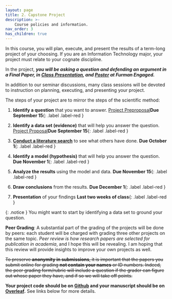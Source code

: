 ```yaml
---
layout: page
title: 2. Capstone Project
description: >-
    Course policies and information.
nav_order: 3
has_children: true
---
```

<!-- 
{:.no_toc}

## Table of contents
{: .no_toc .text-delta }

1. TOC
{:toc}

--- -->
In this course, you will plan, execute, and present the results of a term-long project of your choosing. If you are an Information Technology major, your project must relate to your cognate discipline. 

In the project, _**you will be asking a question and defending an argument in a Final Paper, in [Class Presentation](https://docs.google.com/presentation/d/1y4OMQq9ChapHJF-cUaYQa6J7IUvhlgL5Z-AJ8MRbJis/edit?usp=sharing), and [Poster](https://docs.google.com/presentation/d/12WyL8m-YKPqiJ7r9GkSo76Du0YdzAppPeT3xjPy1yj0/edit?usp=sharing) at Furman Engaged.**_

In addition to our seminar discussions, many class sessions will be devoted to instruction on planning, executing, and presenting your project. 

The steps of your project are to mirror the steps of the scientific method:

1. **Identify a question** that you want to answer. [Project Preproposal]()**Due September 15**{: .label .label-red }

2. **Identify a data set (evidence)** that will help you answer the question. [Project Proposal]()**Due September 15**{: .label .label-red }

3. **[Conduct a literature search]()** to see what others have done. **Due October 1**{: .label .label-red }
4. **Identify a model (hypothesis)** that will help you answer the question. **Due November 1**{: .label .label-red }
5. **Analyze the results** using the model and data. **Due November 15**{: .label .label-red }
6. **Draw conclusions** from the results. **Due December 1**{: .label .label-red }
7. **Presentation** of your findings **Last two weeks of class**{: .label .label-red }

{: .notice }
You might want to start by identifying a data set to ground your question.

<!-- 
* Each student will be responsible to turn in **3-5 page project proposals/literature search and progress reports** as of the dates above.   -->

<!-- 
Your project will likely take one of three forms: 

1. Conduct an extensive and systematic literature review on a particular topic in computer science.
2. Create an application.
3. Data Analysis project. 

Note that an application need not be robust, but must be sufficiently functional to illustrate your argument.  -->

<!-- 1. What is the problem you are trying to solve?
2. Why is it important?
3. Why is it challenging?
4. What is the data you are using?
5. What is the model you are using?
6. What are the results?
8. What are the conclusions? -->


**Peer Grading**: A substantial part of the grading of the projects will be done by peers: each student will be charged with grading three other projects on the same topic. _Peer review is how research papers are selected for publication in academia_, and I hope this will be revealing.  I am hoping that this review will provide insights to improve your own projects as well.

~~To preserve **anonymity in submissions**, it is important that the papers you submit online for grading **not contain your names** or ID numbers. Indeed, the peer grading form/rubric will include a question if the grader can figure out whose paper they have, and if so we will take off points.~~

**Your project code should be on [Github](https://github.com) and your manuscript should be on [Overleaf](https://overleaf.com).** See links below for more details. 